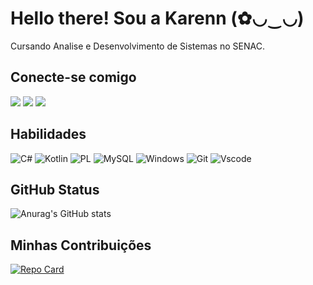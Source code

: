 # Hello there! Sou a Karenn (✿◡‿◡)
Cursando Analise e Desenvolvimento de Sistemas no SENAC.

## Conecte-se comigo 
<a href="https://instagram.com/_itskaah" target="_blank"><img src="https://img.shields.io/badge/-Instagram-%23E4405F?style=for-the-badge&logo=instagram&logoColor=white" target="_blank"></a>
<a href="https://www.linkedin.com/in/karenn-bueno-767540192" target="_blank"><img src="https://img.shields.io/badge/-LinkedIn-%230077B5?style=for-the-badge&logo=linkedin&logoColor=white" target="_blank"></a> 
 <a href = "mailto:karennsouzaba@gmail.com"><img src="https://img.shields.io/badge/-Gmail-%23333?style=for-the-badge&logo=gmail&logoColor=white" target="_blank"></a>

## Habilidades
![C#](https://img.shields.io/badge/C%23-239120?style=for-the-badge&logo=c-sharp&logoColor=white)
 ![Kotlin](https://img.shields.io/badge/Kotlin-0095D5?&style=for-the-badge&logo=kotlin&logoColor=white)
![PL](https://img.shields.io/badge/PL%2FSQL-FFFFFF?style=for-the-badge&logo=oracle&logoColor=FF0000&labelColor=FFFFFF&color=FF0000)
![MySQL](https://img.shields.io/badge/MySQL-00000F?style=for-the-badge&logo=mysql&logoColor=white)
![Windows](https://img.shields.io/badge/Windows-000?style=for-the-badge&logo=windows&logoColor=2CA5E0)
![Git](https://img.shields.io/badge/GIT-E44C30?style=for-the-badge&logo=git&logoColor=white)
![Vscode](https://img.shields.io/badge/Vscode-007ACC?style=for-the-badge&logo=visual-studio-code&logoColor=white)


## GitHub Status 
![Anurag's GitHub stats](https://github-readme-stats.vercel.app/api?username=kahbueno&show_icons=true&theme=tokyonight&hide_title=true)

## Minhas Contribuições 
[![Repo Card](https://github-readme-stats.vercel.app/api/pin/?username=kahbueno&repo=dio-lab-open-source&bg_color=000&border_color=30A3DC&show_icons=true&icon_color=30A3DC&title_color=E94D5F&text_color=FFF)](https://github.com/kahbueno/dio-lab-open-source)
